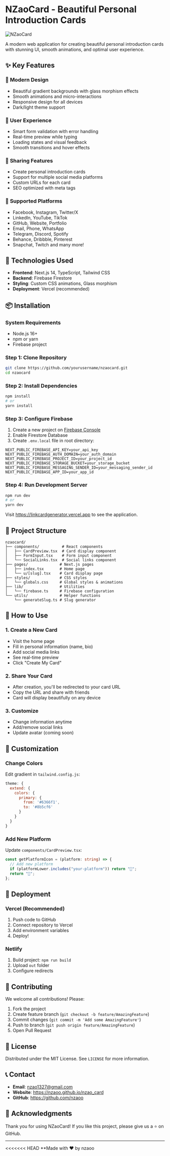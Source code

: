 # NZaoCard - Beautiful Personal Introduction Cards

![NZaoCard](https://img.shields.io/badge/NZaoCard-✨%20Beautiful%20Personal%20Cards-blue?style=for-the-badge&logo=react)

A modern web application for creating beautiful personal introduction cards with stunning UI, smooth animations, and optimal user experience.

## ✨ Key Features

### 🎨 **Modern Design**

- Beautiful gradient backgrounds with glass morphism effects
- Smooth animations and micro-interactions
- Responsive design for all devices
- Dark/light theme support

### 📱 **User Experience**

- Smart form validation with error handling
- Real-time preview while typing
- Loading states and visual feedback
- Smooth transitions and hover effects

### 🔗 **Sharing Features**

- Create personal introduction cards
- Support for multiple social media platforms
- Custom URLs for each card
- SEO optimized with meta tags

### 🎯 **Supported Platforms**

- Facebook, Instagram, Twitter/X
- LinkedIn, YouTube, TikTok
- GitHub, Website, Portfolio
- Email, Phone, WhatsApp
- Telegram, Discord, Spotify
- Behance, Dribbble, Pinterest
- Snapchat, Twitch and many more!

## 🚀 Technologies Used

- **Frontend**: Next.js 14, TypeScript, Tailwind CSS
- **Backend**: Firebase Firestore
- **Styling**: Custom CSS animations, Glass morphism
- **Deployment**: Vercel (recommended)

## 📦 Installation

### System Requirements

- Node.js 16+
- npm or yarn
- Firebase project

### Step 1: Clone Repository

```bash
git clone https://github.com/yourusername/nzaocard.git
cd nzaocard
```

### Step 2: Install Dependencies

```bash
npm install
# or
yarn install
```

### Step 3: Configure Firebase

1. Create a new project on [Firebase Console](https://console.firebase.google.com/)
2. Enable Firestore Database
3. Create `.env.local` file in root directory:

```env
NEXT_PUBLIC_FIREBASE_API_KEY=your_api_key
NEXT_PUBLIC_FIREBASE_AUTH_DOMAIN=your_auth_domain
NEXT_PUBLIC_FIREBASE_PROJECT_ID=your_project_id
NEXT_PUBLIC_FIREBASE_STORAGE_BUCKET=your_storage_bucket
NEXT_PUBLIC_FIREBASE_MESSAGING_SENDER_ID=your_messaging_sender_id
NEXT_PUBLIC_FIREBASE_APP_ID=your_app_id
```

### Step 4: Run Development Server

```bash
npm run dev
# or
yarn dev
```

Visit https://linkcardgenerator.vercel.app to see the application.

## 🎨 Project Structure

```
nzaocard/
├── components/          # React components
│   ├── CardPreview.tsx  # Card display component
│   ├── FormInput.tsx    # Form input component
│   └── SocialLinks.tsx  # Social links component
├── pages/              # Next.js pages
│   ├── index.tsx       # Home page
│   └── u/[slug].tsx    # Card display page
├── styles/             # CSS styles
│   └── globals.css     # Global styles & animations
├── lib/                # Utilities
│   └── firebase.ts     # Firebase configuration
└── utils/              # Helper functions
    └── generateSlug.ts # Slug generator
```

## 🎯 How to Use

### 1. Create a New Card

- Visit the home page
- Fill in personal information (name, bio)
- Add social media links
- See real-time preview
- Click "Create My Card"

### 2. Share Your Card

- After creation, you'll be redirected to your card URL
- Copy the URL and share with friends
- Card will display beautifully on any device

### 3. Customize

- Change information anytime
- Add/remove social links
- Update avatar (coming soon)

## 🎨 Customization

### Change Colors

Edit gradient in `tailwind.config.js`:

```javascript
theme: {
  extend: {
    colors: {
      primary: {
        from: '#6366f1',
        to: '#8b5cf6'
      }
    }
  }
}
```

### Add New Platform

Update `components/CardPreview.tsx`:

```typescript
const getPlatformIcon = (platform: string) => {
  // Add new platform
  if (platformLower.includes("your-platform")) return "🎯";
  return "🔗";
};
```

## 🚀 Deployment

### Vercel (Recommended)

1. Push code to GitHub
2. Connect repository to Vercel
3. Add environment variables
4. Deploy!

### Netlify

1. Build project: `npm run build`
2. Upload `out` folder
3. Configure redirects

## 🤝 Contributing

We welcome all contributions! Please:

1. Fork the project
2. Create feature branch (`git checkout -b feature/AmazingFeature`)
3. Commit changes (`git commit -m 'Add some AmazingFeature'`)
4. Push to branch (`git push origin feature/AmazingFeature`)
5. Open Pull Request

## 📄 License

Distributed under the MIT License. See `LICENSE` for more information.

## 📞 Contact

- **Email**: nzao1327@gmail.com
- **Website**: https://nzaoo.github.io/nzao_card
- **GitHub**: https://github.com/nzaoo

## 🙏 Acknowledgments

Thank you for using NZaoCard! If you like this project, please give us a ⭐ on GitHub.

---

<<<<<<< HEAD
\*\*Made with ❤️ by nzaoo

